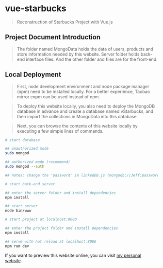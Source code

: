 # vue-starbucks

> Reconstruction of Starbucks Project with Vue.js 

## Project Document Introduction

> The folder named MongoData holds the data of users, products and store information needed by this website. Server folder holds back-end interface files. And the other folder and files are for the front-end.

## Local Deployment

> First, node development environment and node package manager (npm) need to be installed locally. For a better experience, Taobao mirror cnpm can be used instead of npm.

> To deploy this website locally, you also need to deploy the MongoDB database in advance and create a database named vStarbucks, and then import the collections in MongoData into this database.

> Next, you can browse the contents of this website locally by executing a few simple lines of commands.

``` bash
# start database

## unauthorized mode
sudo mongod

## authorized mode (recommend)
sudo mongod --auth

## notes: change the 'password' in linkedDB.js (mongodb://Jeff:password@127.0.0.1:27017/vStarbucks) to the password corresponding to the local database.

# start back-end server

## enter the server folder and install dependencies
npm install

## start server
node bin/www

# start project at localhost:8080

## enter the project folder and install dependencies
npm install

## serve with hot reload at localhost:8080
npm run dev

```

If you want to preview this website online, you can visit [my personal website](http://www.hppzhang.com).
